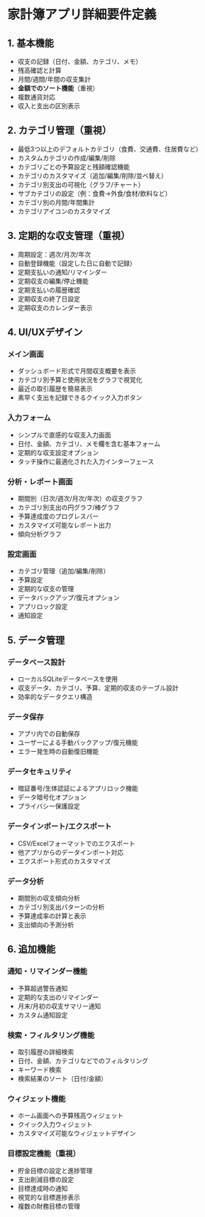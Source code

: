 # 家計簿アプリ詳細要件定義

## 1. 基本機能
- 収支の記録（日付、金額、カテゴリ、メモ）
- 残高確認と計算
- 月間/週間/年間の収支集計
- **金額でのソート機能**（重視）
- 複数通貨対応
- 収入と支出の区別表示

## 2. カテゴリ管理（重視）
- 最低3つ以上のデフォルトカテゴリ（食費、交通費、住居費など）
- カスタムカテゴリの作成/編集/削除
- カテゴリごとの予算設定と残額確認機能
- カテゴリのカスタマイズ（追加/編集/削除/並べ替え）
- カテゴリ別支出の可視化（グラフ/チャート）
- サブカテゴリの設定（例：食費→外食/食材/飲料など）
- カテゴリ別の月間/年間集計
- カテゴリアイコンのカスタマイズ

## 3. 定期的な収支管理（重視）
- 周期設定：週次/月次/年次
- 自動登録機能（設定した日に自動で記録）
- 定期支払いの通知/リマインダー
- 定期収支の編集/停止機能
- 定期支払いの履歴確認
- 定期収支の終了日設定
- 定期収支のカレンダー表示

## 4. UI/UXデザイン
### メイン画面
- ダッシュボード形式で月間収支概要を表示
- カテゴリ別予算と使用状況をグラフで視覚化
- 最近の取引履歴を簡易表示
- 素早く支出を記録できるクイック入力ボタン

### 入力フォーム
- シンプルで直感的な収支入力画面
- 日付、金額、カテゴリ、メモ欄を含む基本フォーム
- 定期的な収支設定オプション
- タッチ操作に最適化された入力インターフェース

### 分析・レポート画面
- 期間別（日次/週次/月次/年次）の収支グラフ
- カテゴリ別支出の円グラフ/棒グラフ
- 予算達成度のプログレスバー
- カスタマイズ可能なレポート出力
- 傾向分析グラフ

### 設定画面
- カテゴリ管理（追加/編集/削除）
- 予算設定
- 定期的な収支の管理
- データバックアップ/復元オプション
- アプリロック設定
- 通知設定

## 5. データ管理
### データベース設計
- ローカルSQLiteデータベースを使用
- 収支データ、カテゴリ、予算、定期的収支のテーブル設計
- 効率的なデータクエリ構造

### データ保存
- アプリ内での自動保存
- ユーザーによる手動バックアップ/復元機能
- エラー発生時の自動復旧機能

### データセキュリティ
- 暗証番号/生体認証によるアプリロック機能
- データ暗号化オプション
- プライバシー保護設定

### データインポート/エクスポート
- CSV/Excelフォーマットでのエクスポート
- 他アプリからのデータインポート対応
- エクスポート形式のカスタマイズ

### データ分析
- 期間別の収支傾向分析
- カテゴリ別支出パターンの分析
- 予算達成率の計算と表示
- 支出傾向の予測分析

## 6. 追加機能
### 通知・リマインダー機能
- 予算超過警告通知
- 定期的な支出のリマインダー
- 月末/月初の収支サマリー通知
- カスタム通知設定

### 検索・フィルタリング機能
- 取引履歴の詳細検索
- 日付、金額、カテゴリなどでのフィルタリング
- キーワード検索
- 検索結果のソート（日付/金額）

### ウィジェット機能
- ホーム画面への予算残高ウィジェット
- クイック入力ウィジェット
- カスタマイズ可能なウィジェットデザイン

### **目標設定機能**（重視）
- 貯金目標の設定と進捗管理
- 支出削減目標の設定
- 目標達成時の通知
- 視覚的な目標進捗表示
- 複数の財務目標の管理